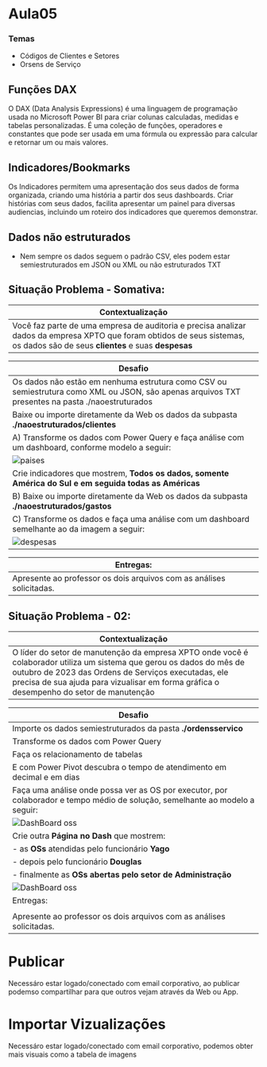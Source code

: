 # Aula05

### Temas

- Códigos de Clientes e Setores
- Orsens de Serviço

## Funções DAX

O DAX (Data Analysis Expressions) é uma linguagem de programação usada no Microsoft Power BI para criar colunas calculadas, medidas e tabelas personalizadas. É uma coleção de funções, operadores e constantes que pode ser usada em uma fórmula ou expressão para calcular e retornar um ou mais valores.

## Indicadores/Bookmarks

Os Indicadores permitem uma apresentação dos seus dados de forma organizada, criando uma história a partir dos seus dashboards. Criar histórias com seus dados, facilita apresentar um painel para diversas audiencias, incluindo um roteiro dos indicadores que queremos demonstrar.

## Dados não estruturados

- Nem sempre os dados seguem o padrão CSV, eles podem estar semiestruturados em JSON ou XML ou não estruturados TXT

## Situação Problema - Somativa:

| Contextualização                                                                                                                                                              |
| ----------------------------------------------------------------------------------------------------------------------------------------------------------------------------- |
| Você faz parte de uma empresa de auditoria e precisa analizar dados da empresa XPTO que foram obtidos de seus sistemas, os dados são de seus **clientes** e suas **despesas** |

| Desafio                                                                                                                                          |
| ------------------------------------------------------------------------------------------------------------------------------------------------ |
| Os dados não estão em nenhuma estrutura como CSV ou semiestrutura como XML ou JSON, são apenas arquivos TXT presentes na pasta ./naoestruturados |
| Baixe ou importe diretamente da Web os dados da subpasta **./naoestruturados/clientes**                                                          |
| A) Transforme os dados com Power Query e faça análise com um dashboard, conforme modelo a seguir:                                                |
| ![paises](./paises.png)                                                                                                                          |
| Crie indicadores que mostrem, **Todos os dados, somente América do Sul e em seguida todas as Américas**                                          |
| B) Baixe ou importe diretamente da Web os dados da subpasta **./naoestruturados/gastos**                                                         |
| C) Transforme os dados e faça uma análise com um dashboard semelhante ao da imagem a seguir:                                                     |
| ![despesas](./despesas.png)                                                                                                                      |

| Entregas:                                                            |
| -------------------------------------------------------------------- |
| Apresente ao professor os dois arquivos com as análises solicitadas. |

## Situação Problema - 02:

| Contextualização                                                                                                                                                                                                                                                        |
| ----------------------------------------------------------------------------------------------------------------------------------------------------------------------------------------------------------------------------------------------------------------------- |
| O líder do setor de manutenção da empresa XPTO onde você é colaborador utiliza um sistema que gerou os dados do mês de outubro de 2023 das Ordens de Serviços executadas, ele precisa de sua ajuda para vizualisar em forma gráfica o desempenho do setor de manutenção |

| Desafio                                                                                                                      |
| ---------------------------------------------------------------------------------------------------------------------------- |
| Importe os dados semiestruturados da pasta **./ordensservico**                                                               |
| Transforme os dados com Power Query                                                                                          |
| Faça os relacionamento de tabelas                                                                                            |
| E com Power Pivot descubra o tempo de atendimento em decimal e em dias                                                       |
| Faça uma análise onde possa ver as OS por executor, por colaborador e tempo médio de solução, semelhante ao modelo a seguir: |
| ![DashBoard oss](./img01.png)                                                                                                  |
| Crie outra **Página no Dash** que mostrem:                                                                                            |
| - as **OSs** atendidas pelo funcionário **Yago**                                                                             |
| - depois pelo funcionário **Douglas**                                                                                        |
| - finalmente as **OSs abertas pelo setor de Administração**                                                                  |
| ![DashBoard oss](./img02.png)                                                                                                  |
| Entregas:                                                            |
| |
| Apresente ao professor os dois arquivos com as análises solicitadas. |

# Publicar

Necessáro estar logado/conectado com email corporativo, ao publicar podemso compartilhar para que outros vejam através da Web ou App.

# Importar Vizualizações

Necessáro estar logado/conectado com email corporativo, podemos obter mais visuais como a tabela de imagens
